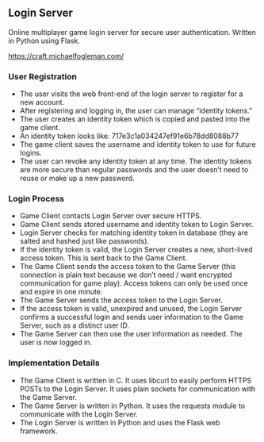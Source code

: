 ## Login Server

Online multiplayer game login server for secure user authentication. Written in Python using Flask.

https://craft.michaelfogleman.com/

### User Registration

   * The user visits the web front-end of the login server to register for a new account.
   * After registering and logging in, the user can manage “identity tokens.”
   * The user creates an identity token which is copied and pasted into the game client.
   * An identity token looks like: 717e3c1a034247ef91e6b78dd8088b77
   * The game client saves the username and identity token to use for future logins.
   * The user can revoke any identity token at any time. The identity tokens are more secure than regular passwords and the user doesn’t need to reuse or make up a new password.

### Login Process

   * Game Client contacts Login Server over secure HTTPS.
   * Game Client sends stored username and identity token to Login Server.
   * Login Server checks for matching identity token in database (they are salted and hashed just like passwords).
   * If the identity token is valid, the Login Server creates a new, short-lived access token. This is sent back to the Game Client.
   * The Game Client sends the access token to the Game Server (this connection is plain text because we don’t need / want encrypted communication for game play). Access tokens can only be used once and expire in one minute.
   * The Game Server sends the access token to the Login Server.
   * If the access token is valid, unexpired and unused, the Login Server confirms a successful login and sends user information to the Game Server, such as a distinct user ID.
   * The Game Server can then use the user information as needed. The user is now logged in.

### Implementation Details

   * The Game Client is written in C. It uses libcurl to easily perform HTTPS POSTs to the Login Server. It uses plain sockets for communication with the Game Server.
   * The Game Server is written in Python. It uses the requests module to communicate with the Login Server.
   * The Login Server is written in Python and uses the Flask web framework.
